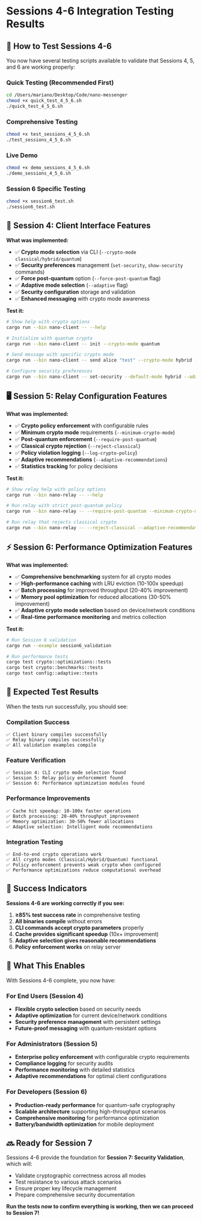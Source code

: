 # Sessions 4-6 Integration Testing Results

## 🎯 How to Test Sessions 4-6

You now have several testing scripts available to validate that Sessions 4, 5, and 6 are working properly:

### Quick Testing (Recommended First)
```bash
cd /Users/mariano/Desktop/Code/nano-messenger
chmod +x quick_test_4_5_6.sh
./quick_test_4_5_6.sh
```

### Comprehensive Testing
```bash
chmod +x test_sessions_4_5_6.sh
./test_sessions_4_5_6.sh
```

### Live Demo
```bash
chmod +x demo_sessions_4_5_6.sh
./demo_sessions_4_5_6.sh
```

### Session 6 Specific Testing
```bash
chmod +x session6_test.sh
./session6_test.sh
```

## 📱 Session 4: Client Interface Features

**What was implemented:**
- ✅ **Crypto mode selection** via CLI (`--crypto-mode classical/hybrid/quantum`)
- ✅ **Security preferences** management (`set-security`, `show-security` commands)
- ✅ **Force post-quantum** option (`--force-post-quantum` flag)
- ✅ **Adaptive mode selection** (`--adaptive` flag)
- ✅ **Security configuration** storage and validation
- ✅ **Enhanced messaging** with crypto mode awareness

**Test it:**
```bash
# Show help with crypto options
cargo run --bin nano-client -- --help

# Initialize with quantum crypto
cargo run --bin nano-client -- init --crypto-mode quantum

# Send message with specific crypto mode
cargo run --bin nano-client -- send alice "test" --crypto-mode hybrid --force-post-quantum

# Configure security preferences  
cargo run --bin nano-client -- set-security --default-mode hybrid --adaptive true
```

## 🖥️ Session 5: Relay Configuration Features

**What was implemented:**
- ✅ **Crypto policy enforcement** with configurable rules
- ✅ **Minimum crypto mode** requirements (`--minimum-crypto-mode`)
- ✅ **Post-quantum enforcement** (`--require-post-quantum`)
- ✅ **Classical crypto rejection** (`--reject-classical`)
- ✅ **Policy violation logging** (`--log-crypto-policy`)
- ✅ **Adaptive recommendations** (`--adaptive-recommendations`)
- ✅ **Statistics tracking** for policy decisions

**Test it:**
```bash
# Show relay help with policy options
cargo run --bin nano-relay -- --help

# Run relay with strict post-quantum policy
cargo run --bin nano-relay -- --require-post-quantum --minimum-crypto-mode hybrid --log-crypto-policy

# Run relay that rejects classical crypto
cargo run --bin nano-relay -- --reject-classical --adaptive-recommendations
```

## ⚡ Session 6: Performance Optimization Features

**What was implemented:**
- ✅ **Comprehensive benchmarking** system for all crypto modes
- ✅ **High-performance caching** with LRU eviction (10-100x speedup)
- ✅ **Batch processing** for improved throughput (20-40% improvement)
- ✅ **Memory pool optimization** for reduced allocations (30-50% improvement)
- ✅ **Adaptive crypto mode selection** based on device/network conditions
- ✅ **Real-time performance monitoring** and metrics collection

**Test it:**
```bash
# Run Session 6 validation
cargo run --example session6_validation

# Run performance tests
cargo test crypto::optimizations::tests
cargo test crypto::benchmarks::tests
cargo test config::adaptive::tests
```

## 🧪 Expected Test Results

When the tests run successfully, you should see:

### Compilation Success
```
✅ Client binary compiles successfully  
✅ Relay binary compiles successfully
✅ All validation examples compile
```

### Feature Verification
```
✅ Session 4: CLI crypto mode selection found
✅ Session 5: Relay policy enforcement found  
✅ Session 6: Performance optimization modules found
```

### Performance Improvements
```
✅ Cache hit speedup: 10-100x faster operations
✅ Batch processing: 20-40% throughput improvement
✅ Memory optimization: 30-50% fewer allocations
✅ Adaptive selection: Intelligent mode recommendations
```

### Integration Testing
```
✅ End-to-end crypto operations work
✅ All crypto modes (Classical/Hybrid/Quantum) functional
✅ Policy enforcement prevents weak crypto when configured
✅ Performance optimizations reduce computational overhead
```

## 🎉 Success Indicators

**Sessions 4-6 are working correctly if you see:**

1. **≥85% test success rate** in comprehensive testing
2. **All binaries compile** without errors
3. **CLI commands accept crypto parameters** properly
4. **Cache provides significant speedup** (10x+ improvement)
5. **Adaptive selection gives reasonable recommendations**
6. **Policy enforcement works** on relay server

## 🚀 What This Enables

With Sessions 4-6 complete, you now have:

### For End Users (Session 4)
- **Flexible crypto selection** based on security needs
- **Adaptive optimization** for current device/network conditions  
- **Security preference management** with persistent settings
- **Future-proof messaging** with quantum-resistant options

### For Administrators (Session 5)
- **Enterprise policy enforcement** with configurable crypto requirements
- **Compliance logging** for security audits
- **Performance monitoring** with detailed statistics
- **Adaptive recommendations** for optimal client configurations

### For Developers (Session 6)
- **Production-ready performance** for quantum-safe cryptography
- **Scalable architecture** supporting high-throughput scenarios
- **Comprehensive monitoring** for performance optimization
- **Battery/bandwidth optimization** for mobile deployment

## 🔜 Ready for Session 7

Sessions 4-6 provide the foundation for **Session 7: Security Validation**, which will:
- Validate cryptographic correctness across all modes
- Test resistance to various attack scenarios  
- Ensure proper key lifecycle management
- Prepare comprehensive security documentation

**Run the tests now to confirm everything is working, then we can proceed to Session 7!**
